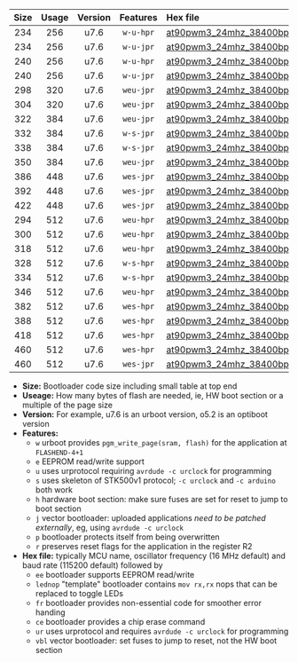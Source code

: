 |Size|Usage|Version|Features|Hex file|
|:-:|:-:|:-:|:-:|:--|
|234|256|u7.6|`w-u-hpr`|[at90pwm3_24mhz_38400bps_ur.hex](https://raw.githubusercontent.com/stefanrueger/urboot/main/at90pwm3_24mhz_38400bps_ur.hex)|
|234|256|u7.6|`w-u-jpr`|[at90pwm3_24mhz_38400bps_ur_vbl.hex](https://raw.githubusercontent.com/stefanrueger/urboot/main/at90pwm3_24mhz_38400bps_ur_vbl.hex)|
|240|256|u7.6|`w-u-hpr`|[at90pwm3_24mhz_38400bps_lednop_ur.hex](https://raw.githubusercontent.com/stefanrueger/urboot/main/at90pwm3_24mhz_38400bps_lednop_ur.hex)|
|240|256|u7.6|`w-u-jpr`|[at90pwm3_24mhz_38400bps_lednop_ur_vbl.hex](https://raw.githubusercontent.com/stefanrueger/urboot/main/at90pwm3_24mhz_38400bps_lednop_ur_vbl.hex)|
|298|320|u7.6|`weu-jpr`|[at90pwm3_24mhz_38400bps_ee_ur_vbl.hex](https://raw.githubusercontent.com/stefanrueger/urboot/main/at90pwm3_24mhz_38400bps_ee_ur_vbl.hex)|
|304|320|u7.6|`weu-jpr`|[at90pwm3_24mhz_38400bps_ee_lednop_ur_vbl.hex](https://raw.githubusercontent.com/stefanrueger/urboot/main/at90pwm3_24mhz_38400bps_ee_lednop_ur_vbl.hex)|
|322|384|u7.6|`weu-jpr`|[at90pwm3_24mhz_38400bps_ee_lednop_fr_ur_vbl.hex](https://raw.githubusercontent.com/stefanrueger/urboot/main/at90pwm3_24mhz_38400bps_ee_lednop_fr_ur_vbl.hex)|
|332|384|u7.6|`w-s-jpr`|[at90pwm3_24mhz_38400bps_vbl.hex](https://raw.githubusercontent.com/stefanrueger/urboot/main/at90pwm3_24mhz_38400bps_vbl.hex)|
|338|384|u7.6|`w-s-jpr`|[at90pwm3_24mhz_38400bps_lednop_vbl.hex](https://raw.githubusercontent.com/stefanrueger/urboot/main/at90pwm3_24mhz_38400bps_lednop_vbl.hex)|
|350|384|u7.6|`weu-jpr`|[at90pwm3_24mhz_38400bps_ee_lednop_fr_ce_ur_vbl.hex](https://raw.githubusercontent.com/stefanrueger/urboot/main/at90pwm3_24mhz_38400bps_ee_lednop_fr_ce_ur_vbl.hex)|
|386|448|u7.6|`wes-jpr`|[at90pwm3_24mhz_38400bps_ee_vbl.hex](https://raw.githubusercontent.com/stefanrueger/urboot/main/at90pwm3_24mhz_38400bps_ee_vbl.hex)|
|392|448|u7.6|`wes-jpr`|[at90pwm3_24mhz_38400bps_ee_lednop_vbl.hex](https://raw.githubusercontent.com/stefanrueger/urboot/main/at90pwm3_24mhz_38400bps_ee_lednop_vbl.hex)|
|422|448|u7.6|`wes-jpr`|[at90pwm3_24mhz_38400bps_ee_lednop_fr_vbl.hex](https://raw.githubusercontent.com/stefanrueger/urboot/main/at90pwm3_24mhz_38400bps_ee_lednop_fr_vbl.hex)|
|294|512|u7.6|`weu-hpr`|[at90pwm3_24mhz_38400bps_ee_ur.hex](https://raw.githubusercontent.com/stefanrueger/urboot/main/at90pwm3_24mhz_38400bps_ee_ur.hex)|
|300|512|u7.6|`weu-hpr`|[at90pwm3_24mhz_38400bps_ee_lednop_ur.hex](https://raw.githubusercontent.com/stefanrueger/urboot/main/at90pwm3_24mhz_38400bps_ee_lednop_ur.hex)|
|318|512|u7.6|`weu-hpr`|[at90pwm3_24mhz_38400bps_ee_lednop_fr_ur.hex](https://raw.githubusercontent.com/stefanrueger/urboot/main/at90pwm3_24mhz_38400bps_ee_lednop_fr_ur.hex)|
|328|512|u7.6|`w-s-hpr`|[at90pwm3_24mhz_38400bps.hex](https://raw.githubusercontent.com/stefanrueger/urboot/main/at90pwm3_24mhz_38400bps.hex)|
|334|512|u7.6|`w-s-hpr`|[at90pwm3_24mhz_38400bps_lednop.hex](https://raw.githubusercontent.com/stefanrueger/urboot/main/at90pwm3_24mhz_38400bps_lednop.hex)|
|346|512|u7.6|`weu-hpr`|[at90pwm3_24mhz_38400bps_ee_lednop_fr_ce_ur.hex](https://raw.githubusercontent.com/stefanrueger/urboot/main/at90pwm3_24mhz_38400bps_ee_lednop_fr_ce_ur.hex)|
|382|512|u7.6|`wes-hpr`|[at90pwm3_24mhz_38400bps_ee.hex](https://raw.githubusercontent.com/stefanrueger/urboot/main/at90pwm3_24mhz_38400bps_ee.hex)|
|388|512|u7.6|`wes-hpr`|[at90pwm3_24mhz_38400bps_ee_lednop.hex](https://raw.githubusercontent.com/stefanrueger/urboot/main/at90pwm3_24mhz_38400bps_ee_lednop.hex)|
|418|512|u7.6|`wes-hpr`|[at90pwm3_24mhz_38400bps_ee_lednop_fr.hex](https://raw.githubusercontent.com/stefanrueger/urboot/main/at90pwm3_24mhz_38400bps_ee_lednop_fr.hex)|
|460|512|u7.6|`wes-hpr`|[at90pwm3_24mhz_38400bps_ee_lednop_fr_ce.hex](https://raw.githubusercontent.com/stefanrueger/urboot/main/at90pwm3_24mhz_38400bps_ee_lednop_fr_ce.hex)|
|460|512|u7.6|`wes-jpr`|[at90pwm3_24mhz_38400bps_ee_lednop_fr_ce_vbl.hex](https://raw.githubusercontent.com/stefanrueger/urboot/main/at90pwm3_24mhz_38400bps_ee_lednop_fr_ce_vbl.hex)|

- **Size:** Bootloader code size including small table at top end
- **Useage:** How many bytes of flash are needed, ie, HW boot section or a multiple of the page size
- **Version:** For example, u7.6 is an urboot version, o5.2 is an optiboot version
- **Features:**
  + `w` urboot provides `pgm_write_page(sram, flash)` for the application at `FLASHEND-4+1`
  + `e` EEPROM read/write support
  + `u` uses urprotocol requiring `avrdude -c urclock` for programming
  + `s` uses skeleton of STK500v1 protocol; `-c urclock` and `-c arduino` both work
  + `h` hardware boot section: make sure fuses are set for reset to jump to boot section
  + `j` vector bootloader: uploaded applications *need to be patched externally*, eg, using `avrdude -c urclock`
  + `p` bootloader protects itself from being overwritten
  + `r` preserves reset flags for the application in the register R2
- **Hex file:** typically MCU name, oscillator frequency (16 MHz default) and baud rate (115200 default) followed by
  + `ee` bootloader supports EEPROM read/write
  + `lednop` "template" bootloader contains `mov rx,rx` nops that can be replaced to toggle LEDs
  + `fr` bootloader provides non-essential code for smoother error handing
  + `ce` bootloader provides a chip erase command
  + `ur` uses urprotocol and requires `avrdude -c urclock` for programming
  + `vbl` vector bootloader: set fuses to jump to reset, not the HW boot section
